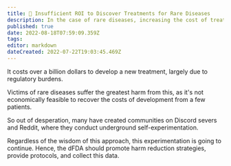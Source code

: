 ```yaml
---
title: 🤒 Insufficient ROI to Discover Treatments for Rare Diseases
description: In the case of rare diseases, increasing the cost of treatment development to over a billion makes it impossible to recover your investment from a small number of patients.
published: true
date: 2022-08-18T07:59:09.359Z
tags: 
editor: markdown
dateCreated: 2022-07-22T19:03:45.469Z
---
```


It costs over a billion dollars to develop a new treatment, largely due to regulatory burdens.

Victims of rare diseases suffer the greatest harm from this, as it's not economically feasible to recover the costs of development from a few patients.

So out of desperation, many have created communities on Discord severs and Reddit, where they conduct underground self-experimentation.

Regardless of the wisdom of this approach, this experimentation is going to continue. Hence, the dFDA should promote harm reduction strategies, provide protocols, and collect this data. 

